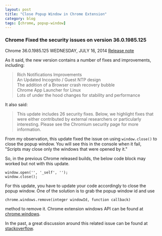 ```yaml
---
layout: post
title: "Close Popup Window in Chrome Extension"
category: blog
tags: [chrome, popup-window]
---
```


### Chrome Fixed the security issues on version 36.0.1985.125

Chrome 36.0.1985.125 WEDNESDAY, JULY 16, 2014
[Release note](http://googlechromereleases.blogspot.com/2014/07/stable-channel-update.html)

As it said, the new version contains a number of fixes and improvements, including:

> Rich Notifications Improvements   
An Updated Incognito / Guest NTP design  
The addition of a Browser crash recovery bubble  
Chrome App Launcher for Linux  
Lots of under the hood changes for stability and performance  

It also said:
> This update includes 26 security fixes. Below, we highlight fixes that were either contributed by external researchers or particularly interesting. Please see the Chromium security page for more information. 

From my observation, this update fixed the issue on using `window.close()` to close the popup window. You will see this in the console when it fail, "Scripts may close only the windows that were opened by it."

So, in the previous Chrome released builds, the below code block may worked but not with this update.

    window.open('', '_self', '');
    window.close();

For this update, you have to update your code accordingly to close the popup window. One of the solution is to grab the popup window id and use 

    chrome.windows.remove(integer windowId, function callback)

method to remove it. Chrome extension windows API can be found at [chrome.windows](https://developer.chrome.com/extensions/windows). 

In the past, a great discussion around this related issue can be found at [stackoverflow](http://stackoverflow.com/questions/19761241/window-close-and-self-close-do-not-close-the-window-in-chrome).
